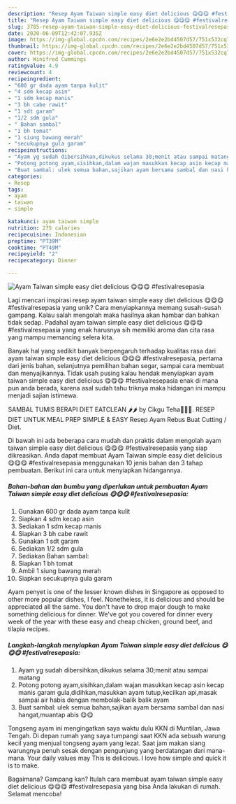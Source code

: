 ```yaml
---
description: "Resep Ayam Taiwan simple easy diet delicious 😋😋😋 #festivalresepasia, Lezat"
title: "Resep Ayam Taiwan simple easy diet delicious 😋😋😋 #festivalresepasia, Lezat"
slug: 3785-resep-ayam-taiwan-simple-easy-diet-delicious-festivalresepasia-lezat
date: 2020-06-09T12:42:07.935Z
image: https://img-global.cpcdn.com/recipes/2e6e2e2bd4507d57/751x532cq70/ayam-taiwan-simple-easy-diet-delicious-😋😋😋-festivalresepasia-foto-resep-utama.jpg
thumbnail: https://img-global.cpcdn.com/recipes/2e6e2e2bd4507d57/751x532cq70/ayam-taiwan-simple-easy-diet-delicious-😋😋😋-festivalresepasia-foto-resep-utama.jpg
cover: https://img-global.cpcdn.com/recipes/2e6e2e2bd4507d57/751x532cq70/ayam-taiwan-simple-easy-diet-delicious-😋😋😋-festivalresepasia-foto-resep-utama.jpg
author: Winifred Cummings
ratingvalue: 4.9
reviewcount: 4
recipeingredient:
- "600 gr dada ayam tanpa kulit"
- "4 sdm kecap asin"
- "1 sdm kecap manis"
- "3 bh cabe rawit"
- "1 sdt garam"
- "1/2 sdm gula"
- " Bahan sambal"
- "1 bh tomat"
- "1 siung bawang merah"
- "secukupnya gula garam"
recipeinstructions:
- "Ayam yg sudah dibersihkan,dikukus selama 30;menit atau sampai matang"
- "Potong potong ayam,sisihkan,dalam wajan masukkan kecap asin kecap manis garam gula,didihkan,masukkan ayam tutup,kecilkan api,masak sampai air habis dengan membolak-balik balik ayam"
- "Buat sambal: ulek semua bahan,sajikan ayam bersama sambal dan nasi hangat,muantap abis 😋😋"
categories:
- Resep
tags:
- ayam
- taiwan
- simple

katakunci: ayam taiwan simple 
nutrition: 275 calories
recipecuisine: Indonesian
preptime: "PT39M"
cooktime: "PT49M"
recipeyield: "2"
recipecategory: Dinner

---
```



![Ayam Taiwan simple easy diet delicious 😋😋😋 #festivalresepasia](https://img-global.cpcdn.com/recipes/2e6e2e2bd4507d57/751x532cq70/ayam-taiwan-simple-easy-diet-delicious-😋😋😋-festivalresepasia-foto-resep-utama.jpg)

Lagi mencari inspirasi resep ayam taiwan simple easy diet delicious 😋😋😋 #festivalresepasia yang unik? Cara menyiapkannya memang susah-susah gampang. Kalau salah mengolah maka hasilnya akan hambar dan bahkan tidak sedap. Padahal ayam taiwan simple easy diet delicious 😋😋😋 #festivalresepasia yang enak harusnya sih memiliki aroma dan cita rasa yang mampu memancing selera kita.

Banyak hal yang sedikit banyak berpengaruh terhadap kualitas rasa dari ayam taiwan simple easy diet delicious 😋😋😋 #festivalresepasia, pertama dari jenis bahan, selanjutnya pemilihan bahan segar, sampai cara membuat dan menyajikannya. Tidak usah pusing kalau hendak menyiapkan ayam taiwan simple easy diet delicious 😋😋😋 #festivalresepasia enak di mana pun anda berada, karena asal sudah tahu triknya maka hidangan ini mampu menjadi sajian istimewa.

SAMBAL TUMIS BERAPI DIET EATCLEAN 🌶️🌶️ by Cikgu Teha🤩🤩😋. RESEP DIET UNTUK MEAL PREP SIMPLE &amp; EASY Resep Ayam Rebus Buat Cutting / Diet.


Di bawah ini ada beberapa cara mudah dan praktis dalam mengolah ayam taiwan simple easy diet delicious 😋😋😋 #festivalresepasia yang siap dikreasikan. Anda dapat membuat Ayam Taiwan simple easy diet delicious 😋😋😋 #festivalresepasia menggunakan 10 jenis bahan dan 3 tahap pembuatan. Berikut ini cara untuk menyiapkan hidangannya.

<!--inarticleads1-->

##### Bahan-bahan dan bumbu yang diperlukan untuk pembuatan Ayam Taiwan simple easy diet delicious 😋😋😋 #festivalresepasia:

1. Gunakan 600 gr dada ayam tanpa kulit
1. Siapkan 4 sdm kecap asin
1. Sediakan 1 sdm kecap manis
1. Siapkan 3 bh cabe rawit
1. Gunakan 1 sdt garam
1. Sediakan 1/2 sdm gula
1. Sediakan  Bahan sambal:
1. Siapkan 1 bh tomat
1. Ambil 1 siung bawang merah
1. Siapkan secukupnya gula garam


Ayam penyet is one of the lesser known dishes in Singapore as opposed to other more popular dishes, I feel. Nonetheless, it is delicious and should be appreciated all the same. You don&#39;t have to drop major dough to make something delicious for dinner. We&#39;ve got you covered for dinner every week of the year with these easy and cheap chicken, ground beef, and tilapia recipes. 

<!--inarticleads2-->

##### Langkah-langkah menyiapkan Ayam Taiwan simple easy diet delicious 😋😋😋 #festivalresepasia:

1. Ayam yg sudah dibersihkan,dikukus selama 30;menit atau sampai matang
1. Potong potong ayam,sisihkan,dalam wajan masukkan kecap asin kecap manis garam gula,didihkan,masukkan ayam tutup,kecilkan api,masak sampai air habis dengan membolak-balik balik ayam
1. Buat sambal: ulek semua bahan,sajikan ayam bersama sambal dan nasi hangat,muantap abis 😋😋


Tongseng ayam ini mengingatkan saya waktu dulu KKN di Muntilan, Jawa Tengah. Di depan rumah yang saya tumpangi saat KKN ada sebuah warung kecil yang menjual tongseng ayam yang lezat. Saat jam makan siang warungnya penuh sesak dengan pengunjung yang berdatangan dari mana-mana. Your daily values may This is delicious. I love how simple and quick it is to make. 

Bagaimana? Gampang kan? Itulah cara membuat ayam taiwan simple easy diet delicious 😋😋😋 #festivalresepasia yang bisa Anda lakukan di rumah. Selamat mencoba!
